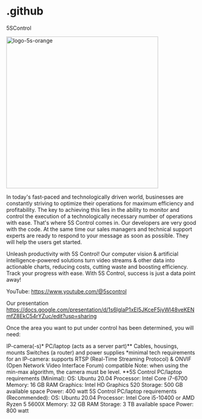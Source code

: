 # .github
5SControl

<div>
<img width="400" height="auto" src="https://drive.google.com/file/d/19oVaTs6p2KYRR8h1pcc-xXMIyvPHUvHT/view?usp=sharing" alt="logo-5s-orange">
</div>

In today's fast-paced and technologically driven world, businesses are constantly striving to optimize their operations for maximum efficiency and profitability. The key to achieving this lies in the ability to monitor and control the execution of a technologically necessary number of operations with ease. That's where 5S Control comes in. Our developers are very good with the code. At the same time our sales managers and technical support experts are ready to respond to your message as soon as possible. They will help the users get started.

Unleash productivity with 5S Control! Our computer vision & artificial intelligence-powered solutions turn video streams & other data into actionable charts, reducing costs, cutting waste and boosting efficiency. Track your progress with ease. With 5S Control, success is just a data point away!

YouTube:
https://www.youtube.com/@5scontrol

Our presentation
https://docs.google.com/presentation/d/1s6lglaP1xEl5JKceF5jyWl48veKENmfZ8EkC54rYZuc/edit?usp=sharing

Once the area you want to put under control has been determined, you will need:

IP-camera(-s)* 
PC/laptop (acts as a server part)** 
Сables, housings, mounts
Switches (a router) and power supplies
*minimal tech requirements for an IP-camera: 
supports RTSP (Real-Time Streaming Protocol) & ONVIF (Open Network Video Interface Forum) compatible
Note: when using the min-max algorithm, the camera must be level.
**5S Control PC/laptop requirements (Minimal):
OS: Ubuntu 20.04
Processor: Intel Core i7-6700
Memory: 16 GB RAM
Graphics: Intel HD Graphics 520
Storage: 500 GB available space
Power: 400 watt
5S Control PC/laptop requirements (Recommended):
OS: Ubuntu 20.04
Processor: Intel Core i5-10400 or AMD Ryzen 5 5600X
Memory: 32 GB RAM
Storage: 3 TB available space
Power: 800 watt
